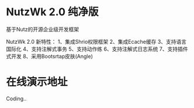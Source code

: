 NutzWk 2.0 纯净版
======

基于Nutz的开源企业级开发框架


NutzWk 2.0 新特性：
1、集成Shrio权限框架
2、集成Ecache缓存
3、支持语言国际化
4、支持注解式事务
5、支持动作练
6、支持注解式日志系统
7、支持插件式开发
8、采用Bootsrtap皮肤(Angle)



在线演示地址
============================================

Coding..
